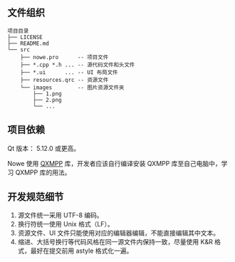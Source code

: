 ## 文件组织

```plain
项目目录
├── LICENSE
├── README.md
└── src
    ├── nowe.pro      -- 项目文件
    ├── *.cpp *.h ... -- 源代码文件和头文件
    ├── *.ui      ... -- UI 布局文件
    ├── resources.qrc -- 资源文件
    └── images        -- 图片资源文件夹
        ├── 1.png
        ├── 2.png
        └── ...
```


## 项目依赖

Qt 版本： 5.12.0 或更高。

Nowe 使用 [QXMPP](http://www.qxmpp.org/) 库，开发者应该自行编译安装 QXMPP 库至自己电脑中，学习 QXMPP 库的用法。


## 开发规范细节
1. 源文件统一采用 UTF-8 编码。
2. 换行符统一使用 Unix 格式（LF）。
3. 资源文件、UI 文件只能使用对应的编辑器编辑，不能直接编辑其中文本。
4. 缩进、大括号换行等代码风格在同一源文件内保持一致，尽量使用 K&R 格式，最好在提交前用 astyle 格式化一遍。
